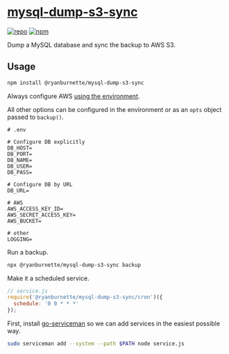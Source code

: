 # [mysql-dump-s3-sync][1]

[![repo](https://img.shields.io/badge/repository-Github-black.svg?style=flat-square)](https://github.com/ryanburnette/mysql-dump-s3-sync)
[![npm](https://img.shields.io/badge/package-NPM-green.svg?style=flat-square)](https://www.npmjs.com/package/@ryanburnette/mysql-dump-s3-sync)

Dump a MySQL database and sync the backup to AWS S3.

## Usage

```bash
npm install @ryanburnette/mysql-dump-s3-sync
```

Always configure AWS
[using the environment](https://docs.aws.amazon.com/sdk-for-javascript/v2/developer-guide/loading-node-credentials-environment.html).

All other options can be configured in the environment or as an `opts` object
passed to `backup()`.

```
# .env

# Configure DB explicitly
DB_HOST=
DB_PORT=
DB_NAME=
DB_USER=
DB_PASS=

# Configure DB by URL
DB_URL=

# AWS
AWS_ACCESS_KEY_ID=
AWS_SECRET_ACCESS_KEY=
AWS_BUCKET=

# other
LOGGING=
```

Run a backup.

```bash
npx @ryanburnette/mysql-dump-s3-sync backup
```

Make it a scheduled service.

```js
// service.js
require('@ryanburnette/mysql-dump-s3-sync/cron')({
  schedule: '0 0 * * *'
});
```

First, install [go-serviceman](https://git.coolaj86.com/coolaj86/go-serviceman)
so we can add services in the easiest possible way.

```bash
sudo serviceman add --system --path $PATH node service.js
```

[1]: https://github.com/ryanburnette/mysql-dump-s3-sync
